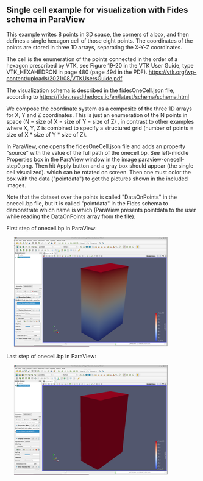 Single cell example for visualization with Fides schema in ParaView
-------------------------------------------------------------------

This example writes 8 points in 3D space, the corners of a box, and then defines a single hexagon cell of those eight
points.
The coordinates of the points are stored in three 1D arrays, separating the X-Y-Z coordinates.

The cell is the enumeration of the points connected in the order of a hexagon prescribed by VTK, see
Figure 19-20 in the VTK User Guide, type VTK_HEXAHEDRON in page 480 (page 494 in the PDF).
https://vtk.org/wp-content/uploads/2021/08/VTKUsersGuide.pdf

The visualization schema is described in the fidesOneCell.json file, according
to https://fides.readthedocs.io/en/latest/schema/schema.html

We compose the coordinate system as a composite of the three 1D arrays for X, Y and Z coordinates. This is just an
enumeration of the N points in space (N = size of X = size of Y = size of Z) , in contrast to other examples where X, Y,
Z is combined to specify a structured grid (number of points = size of X * size of Y * size of Z).

In ParaView, one opens the fidesOneCell.json file and adds an property "source" with the value of the full path of the
onecell.bp. See left-middle Properties box in the ParaView window in the image paraview-onecell-step0.png. Then hit
Apply button and a gray box should appear (the single cell visualized). which can be rotated on screen. Then one must
color the box with the data ("pointdata") to get the pictures shown in the included images.

Note that the dataset over the points is called "DataOnPoints" in the onecell.bp file, but it is called "pointdata" in
the Fides schema to demonstrate which name is which (ParaView presents pointdata to the user while reading the
DataOnPoints array from the file).

First step of onecell.bp in ParaView:

<img src="paraview-onecell-step0.png" alt="paraview-onecell-step0.png" style="max-width: 80%;
height: auto;margin-left: 20px;margin-right: 20px;"/>

Last step of onecell.bp in ParaView:

<img src="paraview-onecell-step9.png" alt="paraview-onecell-step9.png" style="max-width: 80%;
height: auto;margin-left: 20px;margin-right: 20px;"/>

